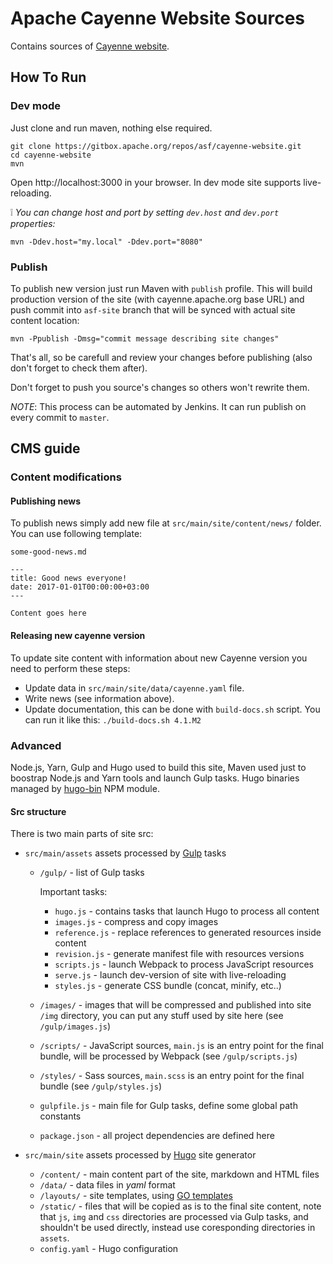 # Apache Cayenne Website Sources 

Contains sources of [Cayenne website](http://cayenne.apache.org).

## How To Run

### Dev mode

Just clone and run maven, nothing else required.

    git clone https://gitbox.apache.org/repos/asf/cayenne-website.git
    cd cayenne-website
    mvn

Open http://localhost:3000 in your browser. In dev mode site supports live-reloading.

:grey_exclamation: _You can change host and port by setting `dev.host` and `dev.port` properties:_
   
    mvn -Ddev.host="my.local" -Ddev.port="8080"

### Publish

To publish new version just run Maven with `publish` profile. This will build production version of the site (with cayenne.apache.org base URL) and push commit into `asf-site` branch that will be synced with actual site content location:
    
    mvn -Ppublish -Dmsg="commit message describing site changes"
    
That's all, so be carefull and review your changes before publishing (also don't forget to check them after).

Don't forget to push you source's changes so others won't rewrite them.

*NOTE*: This process can be automated by Jenkins. It can run publish on every commit to `master`.

## CMS guide

### Content modifications

#### Publishing news

To publish news simply add new file at `src/main/site/content/news/` folder.
You can use following template: 

`some-good-news.md`

    ---
    title: Good news everyone!
    date: 2017-01-01T00:00:00+03:00
    --- 
    
    Content goes here


#### Releasing new cayenne version

To update site content with information about new Cayenne version you need to perform these steps:

* Update data in `src/main/site/data/cayenne.yaml` file.
* Write news (see information above).
* Update documentation, this can be done with `build-docs.sh` script. 
  You can run it like this: `./build-docs.sh 4.1.M2` 

### Advanced 

Node.js, Yarn, Gulp and Hugo used to build this site, Maven used just to boostrap Node.js and Yarn tools and launch Gulp tasks.
Hugo binaries managed by [hugo-bin](https://www.npmjs.com/package/hugo-bin) NPM module.

#### Src structure

There is two main parts of site src:
* `src/main/assets` assets processed by [Gulp](https://gulpjs.com) tasks

    * `/gulp/` - list of Gulp tasks
    
        Important tasks:
        * `hugo.js` - contains tasks that launch Hugo to process all content
        * `images.js` - compress and copy images
        * `reference.js` - replace references to generated resources inside content
        * `revision.js` - generate manifest file with resources versions
        * `scripts.js` - launch Webpack to process JavaScript resources
        * `serve.js` - launch dev-version of site with live-reloading
        * `styles.js` - generate CSS bundle (concat, minify, etc..)
    * `/images/` - images that will be compressed and published into site `/img` directory, 
    you can put any stuff used by site here (see `/gulp/images.js`)
    * `/scripts/` - JavaScript sources, `main.js` is an entry point for the final bundle,
    will be processed by Webpack (see `/gulp/scripts.js`)
    * `/styles/` - Sass sources, `main.scss` is an entry point for the final bundle
    (see `/gulp/styles.js`)
    * `gulpfile.js` - main file for Gulp tasks, define some global path constants
    * `package.json` - all project dependencies are defined here

* `src/main/site` assets processed by [Hugo](https://gohugo.io) site generator

    * `/content/` - main content part of the site, markdown and HTML files
    * `/data/` - data files in *yaml* format
    * `/layouts/` - site templates, using [GO templates](https://golang.org/pkg/text/template/)
    * `/static/` - files that will be copied as is to the final site content, note that `js`, `img` and `css` directories
    are processed via Gulp tasks, and shouldn't be used directly, instead use coresponding directories in `assets`.     
    * `config.yaml` - Hugo configuration
